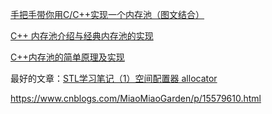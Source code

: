 [手把手带你用C/C++实现一个内存池（图文结合）](https://cloud.tencent.com/developer/article/2325061)

[C++ 内存池介绍与经典内存池的实现](https://blog.csdn.net/K346K346/article/details/49538975)

[C++内存池的简单原理及实现](https://blog.csdn.net/u012234115/article/details/89852480)

最好的文章：[STL学习笔记（1）空间配置器 allocator](https://www.nowcoder.com/discuss/353146949270446080)

https://www.cnblogs.com/MiaoMiaoGarden/p/15579610.html